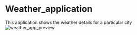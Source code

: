 # Weather_application
This application shows the weather details for a particular city
![weather_app_preview](https://user-images.githubusercontent.com/71222021/153192068-5a56dd16-9609-46f9-99ff-30ae06b0f140.png)
